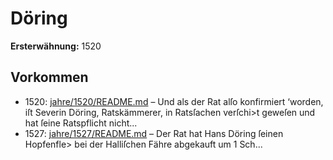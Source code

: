 # Döring

**Ersterwähnung:** 1520

## Vorkommen
- 1520: [jahre/1520/README.md](../jahre/1520/README.md) – Und als der Rat alſo konfirmiert
‘worden, iſt Severin Döring, Ratskämmerer, in Ratsſachen
verſchi>t geweſen und hat ſeine Ratspflicht nicht...
- 1527: [jahre/1527/README.md](../jahre/1527/README.md) – Der Rat hat Hans Döring ſeinen Hopfenfle> bei der
Halliſchen Fähre abgekauft um 1 Sch...
